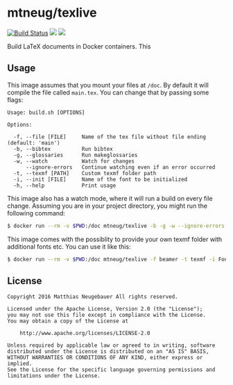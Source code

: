 # mtneug/texlive

[![Build Status](https://travis-ci.org/mtneug/texlive-docker.svg?branch=master)](https://travis-ci.org/mtneug/texlive-docker) [![](https://images.microbadger.com/badges/version/mtneug/texlive.svg)](https://hub.docker.com/r/mtneug/texlive/) [![](https://images.microbadger.com/badges/image/mtneug/texlive.svg)](https://microbadger.com/images/mtneug/texlive)

Build LaTeX documents in Docker containers. This

## Usage

This image assumes that you mount your files at `/doc`. By default it will
compile the file called `main.tex`. You can change that by passing some flags:

```
Usage: build.sh [OPTIONS]

Options:

  -f, --file [FILE]     Name of the tex file without file ending (default: 'main')
  -b, --bibtex          Run bibtex
  -g, --glossaries      Run makeglossaries
  -w, --watch           Watch for changes
      --ignore-errors   Continue watching even if an error occurred
  -t, --texmf [PATH]    Custom texmf folder path
  -i, --init [FILE]     Name of the font to be initialized
  -h, --help            Print usage
```

This image also has a watch mode, where it will run a build on every file
change. Assuming you are in your project directory, you might run the following
command:

```sh
$ docker run --rm -v $PWD:/doc mtneug/texlive -b -g -w --ignore-errors
```

This image comes with the possiblity to provide your own texmf folder with additional fonts etc. You can use it like this:

```sh
$ docker run --rm -v $PWD:/doc mtneug/texlive -f beamer -t texmf -i Font.map -b
```

## License

```
Copyright 2016 Matthias Neugebauer All rights reserved.

Licensed under the Apache License, Version 2.0 (the "License");
you may not use this file except in compliance with the License.
You may obtain a copy of the License at

    http://www.apache.org/licenses/LICENSE-2.0

Unless required by applicable law or agreed to in writing, software
distributed under the License is distributed on an "AS IS" BASIS,
WITHOUT WARRANTIES OR CONDITIONS OF ANY KIND, either express or implied.
See the License for the specific language governing permissions and
limitations under the License.
```
